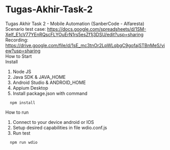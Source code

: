 # Tugas-Akhir-Task-2
Tugas Akhir Task 2 - Mobile Automation (SanberCode - Alfaresta)
<br>
Scenario test case: https://docs.google.com/spreadsheets/d/1SM-Xelf_E1cV77YEnRQscFLYOuErN1rs5esZf1j3DSU/edit?usp=sharing
<br>
Recording: https://drive.google.com/file/d/1sE_mc3tnOr2LpWLqbgC9gofajSTBnMeS/view?usp=sharing
<br>
How to Start
<br>
Install 
1. Node JS
2. Java SDK & JAVA_HOME
3. Android Studio & ANDROID_HOME
4. Appium Desktop
5. Install package.json with command

```
  npm install
```

How to run 
1. Connect to your device android or IOS
2. Setup desired capabilities in file wdio.conf.js
3. Run test

```
  npm run wdio
```